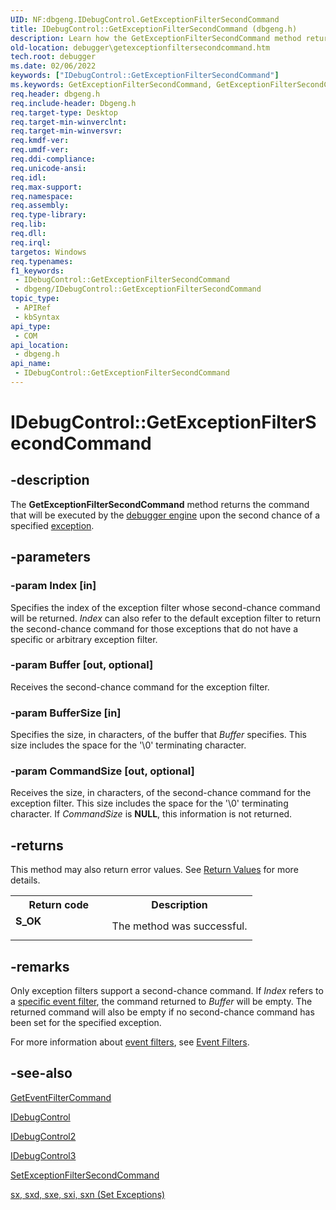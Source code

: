 ```yaml
---
UID: NF:dbgeng.IDebugControl.GetExceptionFilterSecondCommand
title: IDebugControl::GetExceptionFilterSecondCommand (dbgeng.h)
description: Learn how the GetExceptionFilterSecondCommand method returns the command that's executed by the debugger engine upon the second chance of a specified exception.
old-location: debugger\getexceptionfiltersecondcommand.htm
tech.root: debugger
ms.date: 02/06/2022
keywords: ["IDebugControl::GetExceptionFilterSecondCommand"]
ms.keywords: GetExceptionFilterSecondCommand, GetExceptionFilterSecondCommand method [Windows Debugging], GetExceptionFilterSecondCommand method [Windows Debugging],IDebugControl interface, GetExceptionFilterSecondCommand method [Windows Debugging],IDebugControl2 interface, GetExceptionFilterSecondCommand method [Windows Debugging],IDebugControl3 interface, IDebugControl interface [Windows Debugging],GetExceptionFilterSecondCommand method, IDebugControl.GetExceptionFilterSecondCommand, IDebugControl2 interface [Windows Debugging],GetExceptionFilterSecondCommand method, IDebugControl2::GetExceptionFilterSecondCommand, IDebugControl3 interface [Windows Debugging],GetExceptionFilterSecondCommand method, IDebugControl3::GetExceptionFilterSecondCommand, IDebugControl::GetExceptionFilterSecondCommand, IDebugControl_fba6b716-8dba-4581-87c3-b808d3ab40a1.xml, dbgeng/IDebugControl2::GetExceptionFilterSecondCommand, dbgeng/IDebugControl3::GetExceptionFilterSecondCommand, dbgeng/IDebugControl::GetExceptionFilterSecondCommand, debugger.getexceptionfiltersecondcommand
req.header: dbgeng.h
req.include-header: Dbgeng.h
req.target-type: Desktop
req.target-min-winverclnt: 
req.target-min-winversvr: 
req.kmdf-ver: 
req.umdf-ver: 
req.ddi-compliance: 
req.unicode-ansi: 
req.idl: 
req.max-support: 
req.namespace: 
req.assembly: 
req.type-library: 
req.lib: 
req.dll: 
req.irql: 
targetos: Windows
req.typenames: 
f1_keywords:
 - IDebugControl::GetExceptionFilterSecondCommand
 - dbgeng/IDebugControl::GetExceptionFilterSecondCommand
topic_type:
 - APIRef
 - kbSyntax
api_type:
 - COM
api_location:
 - dbgeng.h
api_name:
 - IDebugControl::GetExceptionFilterSecondCommand
---
```


# IDebugControl::GetExceptionFilterSecondCommand


## -description

The <b>GetExceptionFilterSecondCommand</b>  method returns the command that will be executed by the <a href="/windows-hardware/drivers/debugger/introduction">debugger engine</a> upon the second chance of a specified <a href="/windows-hardware/drivers/">exception</a>.

## -parameters

### -param Index [in]


Specifies the index of the exception filter whose second-chance command will be returned.  <i>Index</i> can also refer to the default exception filter to return the second-chance command for those exceptions that do not have a specific or arbitrary exception filter.

### -param Buffer [out, optional]


Receives the second-chance command for the exception filter.

### -param BufferSize [in]


Specifies the size, in characters, of the buffer that <i>Buffer</i> specifies. This size includes the space for the '\0' terminating character.

### -param CommandSize [out, optional]


Receives the size, in characters, of the second-chance command for the exception filter. This size includes the space for the '\0' terminating character. If <i>CommandSize</i> is <b>NULL</b>, this information is not returned.

## -returns

This method may also return error values.  See <a href="/windows-hardware/drivers/debugger/hresult-values">Return Values</a> for more details.

<table>
<tr>
<th>Return code</th>
<th>Description</th>
</tr>
<tr>
<td width="40%">
<dl>
<dt><b>S_OK</b></dt>
</dl>
</td>
<td width="60%">
The method was successful.

</td>
</tr>
</table>

## -remarks

Only exception filters support a second-chance command.  If <i>Index</i> refers to a <a href="/windows-hardware/drivers/debugger/debug-filter-xxx">specific event filter</a>, the command returned to <i>Buffer</i> will be empty.  The returned command will also be empty if no second-chance command has been set for the specified exception.

For more information about <a href="/windows-hardware/drivers/debugger/event-filters">event filters</a>, see <a href="/windows-hardware/drivers/debugger/event-filters">Event Filters</a>.

## -see-also

<a href="/windows-hardware/drivers/ddi/dbgeng/nf-dbgeng-idebugcontrol3-geteventfiltercommand">GetEventFilterCommand</a>



<a href="/windows-hardware/drivers/ddi/dbgeng/nn-dbgeng-idebugcontrol">IDebugControl</a>



<a href="/windows-hardware/drivers/ddi/dbgeng/nn-dbgeng-idebugcontrol2">IDebugControl2</a>



<a href="/windows-hardware/drivers/ddi/dbgeng/nn-dbgeng-idebugcontrol3">IDebugControl3</a>



<a href="/windows-hardware/drivers/ddi/dbgeng/nf-dbgeng-idebugcontrol3-setexceptionfiltersecondcommand">SetExceptionFilterSecondCommand</a>



<a href="/windows-hardware/drivers/debugger/sx--sxd--sxe--sxi--sxn--sxr--sx---set-exceptions-">sx, sxd, sxe, sxi, sxn (Set Exceptions)</a>

